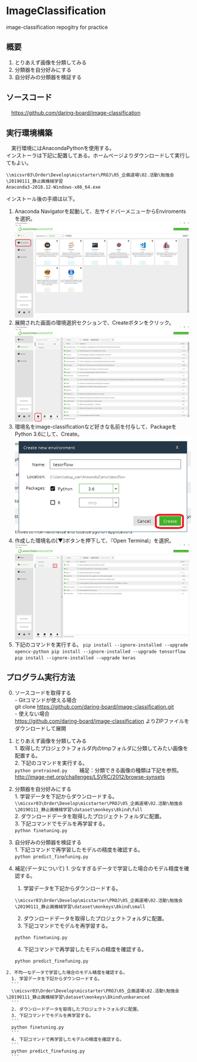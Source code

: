 # ImageClassification
image-classification repogitry for practice

## 概要
 1. とりあえず画像を分類してみる
 2. 分類器を自分好みにする
 3. 自分好みの分類器を検証する

## ソースコード
　https://github.com/daring-board/image-classification

## 実行環境構築
　実行環境にはAnacondaPythonを使用する。  
  インストーラは下記に配置してある。ホームページよりダウンロードして実行してもよい。
  ```
  \\micsvr03\Order\Develop\micstarter\PROJ\05_企画道場\02.活動\勉強会\20190111_静止画機械学習
  Anaconda3-2018.12-Windows-x86_64.exe
  ```
  インストール後の手順は以下。
  1. Anaconda Navigatorを起動して、左サイドバーメニューからEnviromentsを選択。
  ![図1](docs/0_1.png)
  2. 展開された画面の環境選択セクションで、Createボタンをクリック。
  ![図2](docs/0_2.png)
  3. 環境名をimage-classificationなど好きな名前を付与して、PackageをPython 3.6にして、Create。
  ![図3](docs/0_3.png)
  4. 作成した環境名の[▼]ボタンを押下して、『Open Terminal』を選択。
  ![図4](docs/0_4.png)
  5. 下記のコマンドを実行する。
    ```
    pip install --ignore-installed --upgrade opencv-python
    pip install --ignore-installed --upgrade tensorflow
    pip install --ignore-installed --upgrade keras
    ```

## プログラム実行方法
  0. ソースコードを取得する  
    - Gitコマンドが使える場合  
      git clone https://github.com/daring-board/image-classification.git  
    - 使えない場合  
    https://github.com/daring-board/image-classification よりZIPファイルをダウンロードして展開  

  1. とりあえず画像を分類してみる  
    1. 取得したプロジェクトフォルダ内のtmpフォルダに分類してみたい画像を配置する。  
    2. 下記のコマンドを実行する。    
    ```
    python pretrained.py    
    ```
    補足：分類できる画像の種類は下記を参照。  
    http://image-net.org/challenges/LSVRC/2012/browse-synsets

  2. 分類器を自分好みにする  
    1. 学習データを下記からダウンロードする。  
    ```
    \\micsvr03\Order\Develop\micstarter\PROJ\05_企画道場\02.活動\勉強会\20190111_静止画機械学習\dataset\monkeys\8kind\full
    ```  
    2. ダウンロードデータを取得したプロジェクトフォルダに配置。  
    3. 下記コマンドでモデルを再学習する。  
    ```
    python finetuning.py
    ```

  3. 自分好みの分類器を検証する  
    1. 下記コマンドで再学習したモデルの精度を確認する。  
    ```
    python predict_finefuning.py
    ```

  4. 補足(データについて)
    1. 少なすぎるデータで学習した場合のモデル精度を確認する。
      1. 学習データを下記からダウンロードする。  
      ```
      \\micsvr03\Order\Develop\micstarter\PROJ\05_企画道場\02.活動\勉強会\20190111_静止画機械学習\dataset\monkeys\8kind\small
      ``` 
      2. ダウンロードデータを取得したプロジェクトフォルダに配置。  
      3. 下記コマンドでモデルを再学習する。  
      ```
      python finetuning.py
      ```
      4. 下記コマンドで再学習したモデルの精度を確認する。  
      ```
      python predict_finefuning.py
      ```
    2. 不均一なデータで学習した場合のモデル精度を確認する。
      1. 学習データを下記からダウンロードする。  
      ```
      \\micsvr03\Order\Develop\micstarter\PROJ\05_企画道場\02.活動\勉強会\20190111_静止画機械学習\dataset\monkeys\8kind\unbaranced
      ```  
      2. ダウンロードデータを取得したプロジェクトフォルダに配置。  
      3. 下記コマンドでモデルを再学習する。  
      ```
      python finetuning.py
      ```
      4. 下記コマンドで再学習したモデルの精度を確認する。  
      ```
      python predict_finefuning.py
      ```
